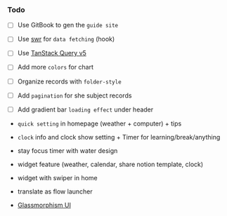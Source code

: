 ### Todo

- [ ] Use GitBook to gen the `guide site`
- [ ] Use [swr](https://swr.vercel.app/) for `data fetching` (hook)
- [ ] Use [TanStack Query v5](https://tanstack.com/query/latest/docs/react/installation)

- [ ] Add more `colors` for chart
- [ ] Organize records with `folder-style`
- [ ] Add `pagination` for she subject records
- [ ] Add gradient bar `loading effect` under header

- `quick setting` in homepage (weather + computer) + tips
- `clock` info and clock show setting + Timer for learning/break/anything
- stay focus timer with water design
- widget feature (weather, calendar, share notion template, clock)
- widget with swiper in home
- translate as flow launcher

- [Glassmorphism UI](https://codepen.io/TurkAysenur/pen/ZEpxeYm?editors=1000)
